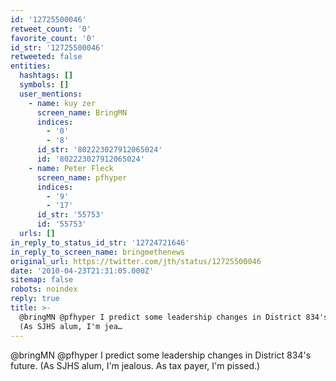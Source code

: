 ```yaml
---
id: '12725500046'
retweet_count: '0'
favorite_count: '0'
id_str: '12725500046'
retweeted: false
entities:
  hashtags: []
  symbols: []
  user_mentions:
    - name: kuy zer
      screen_name: BringMN
      indices:
        - '0'
        - '8'
      id_str: '802223027912065024'
      id: '802223027912065024'
    - name: Peter Fleck
      screen_name: pfhyper
      indices:
        - '9'
        - '17'
      id_str: '55753'
      id: '55753'
  urls: []
in_reply_to_status_id_str: '12724721646'
in_reply_to_screen_name: bringmethenews
original_url: https://twitter.com/jth/status/12725500046
date: '2010-04-23T21:31:05.000Z'
sitemap: false
robots: noindex
reply: true
title: >-
  @bringMN @pfhyper I predict some leadership changes in District 834's future.
  (As SJHS alum, I'm jea…
---
```


@bringMN @pfhyper I predict some leadership changes in District 834's future. (As SJHS alum, I'm jealous. As tax payer, I'm pissed.)